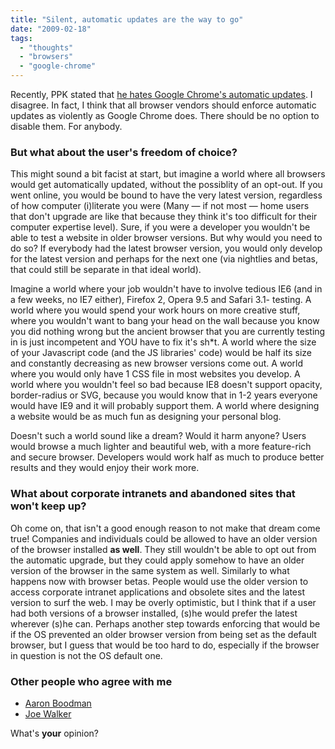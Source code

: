 ```yaml
---
title: "Silent, automatic updates are the way to go"
date: "2009-02-18"
tags:
  - "thoughts"
  - "browsers"
  - "google-chrome"
---
```


Recently, PPK stated that [he hates Google Chrome's automatic updates](http://www.quirksmode.org/blog/archives/2009/02/state_of_the_br.html#link4). I disagree. In fact, I think that all browser vendors should enforce automatic updates as violently as Google Chrome does. There should be no option to disable them. For anybody.

### But what about the user's freedom of choice?

This might sound a bit facist at start, but imagine a world where all browsers would get automatically updated, without the possiblity of an opt-out. If you went online, you would be bound to have the very latest version, regardless of how computer (i)literate you were (Many — if not most — home users that don't upgrade are like that because they think it's too difficult for their computer expertise level). Sure, if you were a developer you wouldn't be able to test a website in older browser versions. But why would you need to do so? If everybody had the latest browser version, you would only develop for the latest version and perhaps for the next one (via nightlies and betas, that could still be separate in that ideal world).

Imagine a world where your job wouldn't have to involve tedious IE6 (and in a few weeks, no IE7 either), Firefox 2, Opera 9.5 and Safari 3.1- testing. A world where you would spend your work hours on more creative stuff, where you wouldn't want to bang your head on the wall because you know you did nothing wrong but the ancient browser that you are currently testing in is just incompetent and YOU have to fix it's sh\*t. A world where the size of your Javascript code (and the JS libraries' code) would be half its size and constantly decreasing as new browser versions come out. A world where you would only have 1 CSS file in most websites you develop. A world where you wouldn't feel so bad because IE8 doesn't support opacity, border-radius or SVG, because you would know that in 1-2 years everyone would have IE9 and it will probably support them. A world where designing a website would be as much fun as designing your personal blog.

Doesn't such a world sound like a dream? Would it harm anyone? Users would browse a much lighter and beautiful web, with a more feature-rich and secure browser. Developers would work half as much to produce better results and they would enjoy their work more.

### What about corporate intranets and abandoned sites that won't keep up?

Oh come on, that isn't a good enough reason to not make that dream come true! Companies and individuals could be allowed to have an older version of the browser installed **as well**. They still wouldn't be able to opt out from the automatic upgrade, but they could apply somehow to have an older version of the browser in the same system as well. Similarly to what happens now with browser betas. People would use the older version to access corporate intranet applications and obsolete sites and the latest version to surf the web. I may be overly optimistic, but I think that if a user had both versions of a browser installed, (s)he would prefer the latest wherever (s)he can. Perhaps another step towards enforcing that would be if the OS prevented an older browser version from being set as the default browser, but I guess that would be too hard to do, especially if the browser in question is not the OS default one.

### Other people who agree with me[](http://www.aaronboodman.com/2009/01/update-fail.html)

- [Aaron Boodman](http://www.aaronboodman.com/2009/01/update-fail.html)
- [Joe Walker](http://directwebremoting.org/blog/joe/2009/02/04/undoable_silent_autoupdate.html)

What's **your** opinion?

